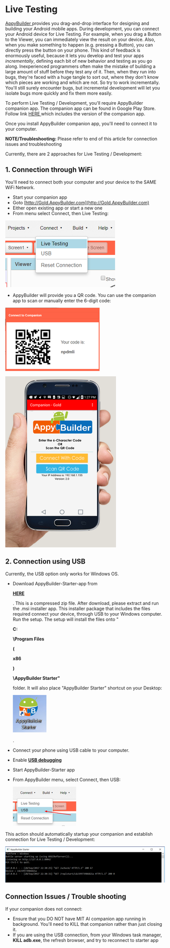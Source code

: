 # Live Testing

[AppyBuilder ](http://AppyBuilder.com)provides you drag-and-drop interface for designing and building your Android mobile apps. During development, you can connect your Android device for Live Testing. For example, when you drag a Button to the Viewer, you can immediately view the result on your device. Also, when you make something to happen \(e.g. pressing a Button\), you can directly press the button on your phone. This kind of feedback is enormously useful, because it lets you develop and test your apps _incrementally_, defining each bit of new behavior and testing as you go along. Inexperienced programmers often make the mistake of building a large amount of stuff before they test any of it. Then, when they run into bugs, they're faced with a huge tangle to sort out, where they don't know which pieces are working and which are not. So try to work incrementally. You'll still surely encounter bugs, but incremental development will let you isolate bugs more quickly and fix them more easily.

To perform Live Testing / Development, you'll require AppyBuilder companion app. The companion app can be found in Google Play Store. Follow link [HERE ](https://help.appybuilder.com/release-notes.html)which includes the version of the companion app.

Once you install AppyBuilder companion app, you'll need to connect it to your computer.

**NOTE/Troubleshooting:** Please refer to end of this article for connection issues and troubleshooting

Currently, there are 2 approaches for Live Testing / Development:

## 1. Connection through WiFi

You'll need to connect both your computer and your device to the SAME WiFi Network.

* Start your companion app
* Goto [http://Gold.AppyBuilder.com](http://Gold.AppyBuilder.com)
* Either open existing app or start a new one
* From menu select Connect, then Live Testing: 

![](.gitbook/assets/connectwifi1.png)

* AppyBuilder will provide you a QR code. You can use the companion app to scan or manually enter the 6-digit code:

![](.gitbook/assets/connectwifi2.png)

![](.gitbook/assets/connectwifi3.png)

## 2. Connection using USB

Currently, the USB option only works for Windows OS.

* Download AppyBuilder-Starter-app from 

  [**HERE**](http://AppyBuilder.com/companion/AppyBuilderStarterSetup.zip)

  . This is a compressed zip file. After download, please extract and run the .msi installer app. This installer package that includes the files required connect your device, through USB to your Windows computer. Run the setup. The setup will install the files onto "

  **C:**

  **\Program Files** 

  **\(**

  **x86**

  **\)**

  **\AppyBuilder Starter"**

   folder. It will also place "AppyBuilder Starter" shortcut on your Desktop: 

  ![](.gitbook/assets/starterapp3.png)

   .

* Connect your phone using USB cable to your computer.
* Enable [**USB debugging**](https://www.kingoapp.com/root-tutorials/how-to-enable-usb-debugging-mode-on-android.htm)
* Start AppyBuilder-Starter app
* From AppyBuilder menu, select Connect, then USB:

  ![](.gitbook/assets/connectusb1.png)

This action should automatically startup your companion and establish connection for Live Testing / Development:

![](.gitbook/assets/connect2.png)

## Connection Issues / Trouble shooting

If your companion does not connect:

* Ensure that you DO NOT have MIT AI companion app running in background. You'll need to KILL that companion rather than just closing it.
* If you are using the USB connection, from your Windows task manager, **KILL adb.exe**, the refresh browser, and try to reconnect to starter app

